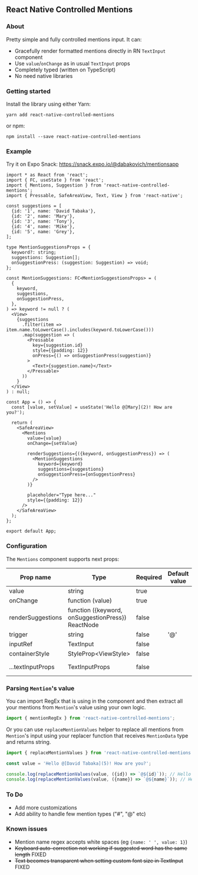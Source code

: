 React Native Controlled Mentions
-

### About

Pretty simple and fully controlled mentions input. It can:

* Gracefully render formatted mentions directly in RN `TextInput` component
* Use `value`/`onChange` as in usual `TextInput` props
* Completely typed (written on TypeScript)
* No need native libraries

### Getting started

Install the library using either Yarn:

``yarn add react-native-controlled-mentions``

or npm:

``npm install --save react-native-controlled-mentions``

### Example

Try it on Expo Snack: https://snack.expo.io/@dabakovich/mentionsapp

```tsx
import * as React from 'react';
import { FC, useState } from 'react';
import { Mentions, Suggestion } from 'react-native-controlled-mentions';
import { Pressable, SafeAreaView, Text, View } from 'react-native';

const suggestions = [
  {id: '1', name: 'David Tabaka'},
  {id: '2', name: 'Mary'},
  {id: '3', name: 'Tony'},
  {id: '4', name: 'Mike'},
  {id: '5', name: 'Grey'},
];

type MentionSuggestionsProps = {
  keyword?: string;
  suggestions: Suggestion[];
  onSuggestionPress: (suggestion: Suggestion) => void;
};

const MentionSuggestions: FC<MentionSuggestionsProps> = (
  {
    keyword,
    suggestions,
    onSuggestionPress,
  },
) => keyword != null ? (
  <View>
    {suggestions
      .filter(item => item.name.toLowerCase().includes(keyword.toLowerCase()))
      .map(suggestion => (
        <Pressable
          key={suggestion.id}
          style={{padding: 12}}
          onPress={() => onSuggestionPress(suggestion)}
        >
          <Text>{suggestion.name}</Text>
        </Pressable>
      ))
    }
  </View>
) : null;

const App = () => {
  const [value, setValue] = useState('Hello @[Mary](2)! How are you?');

  return (
    <SafeAreaView>
      <Mentions
        value={value}
        onChange={setValue}

        renderSuggestions={({keyword, onSuggestionPress}) => (
          <MentionSuggestions
            keyword={keyword}
            suggestions={suggestions}
            onSuggestionPress={onSuggestionPress}
          />
        )}

        placeholder="Type here..."
        style={{padding: 12}}
      />
    </SafeAreaView>
  );
};

export default App;
```

### Configuration

The `Mentions` component supports next props:

| Prop name         | Type                                              | Required | Default value | Description                       |
|-------------------|---------------------------------------------------|----------|---------------|-----------------------------------|
| value             | string                                            | true     |               |                                   |
| onChange          | function (value)                                  | true     |               |                                   |
| renderSuggestions | function ({keyword, onSuggestionPress}) ReactNode | false    |               |                                   |
| trigger           | string                                            | false    | '@'           |                                   |
| inputRef          | TextInput                                         | false    |               |                                   |
| containerStyle    | StyleProp\<ViewStyle>                             | false    |               |                                   |
| ...textInputProps | TextInputProps                                    | false    |               |  Other text input props           |

### Parsing `Mention`'s value

You can import RegEx that is using in the component and then extract all your mentions
from `Mention`'s value using your own logic.

```ts
import { mentionRegEx } from 'react-native-controlled-mentions';
```

Or you can use `replaceMentionValues` helper to replace all mentions from `Mention`'s input using
your replacer function that receives `MentionData` type and returns string.

```ts
import { replaceMentionValues } from 'react-native-controlled-mentions';

const value = 'Hello @[David Tabaka](5)! How are you?';

console.log(replaceMentionValues(value, ({id}) => `@${id}`)); // Hello @5! How are you?
console.log(replaceMentionValues(value, ({name}) => `@${name}`)); // Hello @David Tabaka! How are you?
```

### To Do
* Add more customizations
* Add ability to handle few mention types ("#", "@" etc)

### Known issues

* Mention name regex accepts white spaces (eg `{name: ' ', value: 1}`)
* ~~Keyboard auto-correction not working if suggested word has the same length~~ FIXED
* ~~Text becomes transparent when setting custom font size in TextInput~~ FIXED
